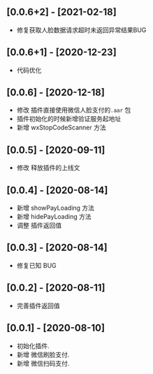 ## [0.0.6+2] - [2021-02-18]
* 修复获取人脸数据请求超时未返回异常结果BUG

## [0.0.6+1] - [2020-12-23]
* 代码优化

## [0.0.6] - [2020-12-18]
* 修改 插件直接使用微信人脸支付的`.aar` 包
* 插件初始化的时候新增验证服务起地址
* 新增 wxStopCodeScanner 方法

## [0.0.5] - [2020-09-11] 
* 修改 释放插件的上线文

## [0.0.4] - [2020-08-14] 
* 新增 showPayLoading 方法
* 新增 hidePayLoading 方法
* 调整 插件返回值


## [0.0.3] - [2020-08-14] 
* 修复已知 BUG

## [0.0.2] - [2020-08-11] 
* 完善插件返回值

## [0.0.1] - [2020-08-10] 
* 初始化插件.
* 新增 微信刷脸支付.
* 新增 微信扫码支付.
